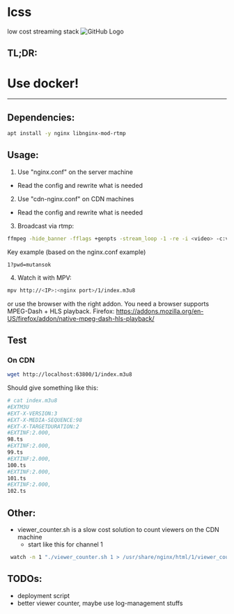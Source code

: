 # lcss
low cost streaming stack
![GitHub Logo](/images/logo.png)

## TL;DR:

# Use docker!

---

## Dependencies:
```bash
apt install -y nginx libnginx-mod-rtmp
```

## Usage:
1. Use "nginx.conf" on the server machine
* Read the config and rewrite what is needed
2. Use "cdn-nginx.conf" on CDN machines
* Read the config and rewrite what is needed
3. Broadcast via rtmp:
```bash
ffmpeg -hide_banner -fflags +genpts -stream_loop -1 -re -i <video> -c:v h264 -c:a aac -f flv rtmp://<IP>:<RTMP port>/show/<KEY>
```

Key example (based on the nginx.conf example)
```
1?pwd=mutansok
```

4. Watch it with MPV:
```bash
mpv http://<IP>:<nginx port>/1/index.m3u8
```
or use the browser with the right addon. You need a browser supports MPEG-Dash + HLS playback. Firefox: https://addons.mozilla.org/en-US/firefox/addon/native-mpeg-dash-hls-playback/

## Test
### On CDN
```bash
wget http://localhost:63800/1/index.m3u8
```
Should give something like this:
```bash
# cat index.m3u8 
#EXTM3U
#EXT-X-VERSION:3
#EXT-X-MEDIA-SEQUENCE:98
#EXT-X-TARGETDURATION:2
#EXTINF:2.000,
98.ts
#EXTINF:2.000,
99.ts
#EXTINF:2.000,
100.ts
#EXTINF:2.000,
101.ts
#EXTINF:2.000,
102.ts
```

## Other:
* viewer_counter.sh is a slow cost solution to count viewers on the CDN machine
  * start like this for channel 1
```bash
 watch -n 1 "./viewer_counter.sh 1 > /usr/share/nginx/html/1/viewer_counter/1_count.html"
```

## TODOs:
* deployment script
* better viewer counter, maybe use log-management stuffs
